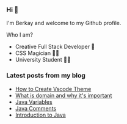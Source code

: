 ### Hi 👋

I'm Berkay and welcome to my Github profile.

Who I am?

- Creative Full Stack Developer 🎒
- CSS Magician 🧙‍♂️
- University Student 👨‍🎓

### Latest posts from my blog

<!-- BLOG-POST-LIST:START -->
- [How to Create Vscode Theme](https://berkaycubuk.com/how-to-create-vscode-theme/)
- [What is domain and why it's important](https://berkaycubuk.com/what-is-domain-and-why-its-important/)
- [Java Variables](https://berkaycubuk.com/java-variables/)
- [Java Comments](https://berkaycubuk.com/java-comments/)
- [Introduction to Java](https://berkaycubuk.com/java-introduction/)
<!-- BLOG-POST-LIST:END -->
